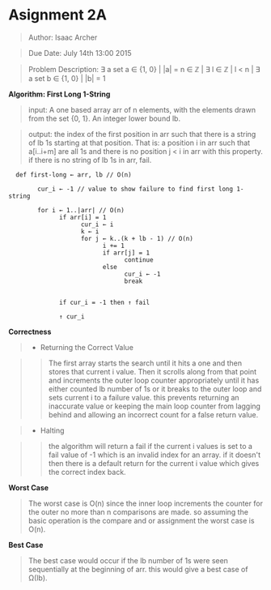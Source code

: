 # **Asignment 2A**

> Author: Isaac Archer

> Due Date: July 14th 13:00 2015

> Problem Description:
> ∃ a set a ∈ {1, 0} | |a| = n ∈ ℤ | ∃ l ∈ ℤ | l < n | ∃ a set b ∈ {1, 0} | |b| = 1

**Algorithm: First Long 1-String**

> input: A one based array arr of n elements, with the elements drawn from the set {0, 1}. An integer lower bound lb.

> output: the index of the first position in arr such that there is a string of lb 1s starting at that position. That is: a position i in arr such that a[i..i+m] are all 1s and there is no position j < i in arr with this property. if there is no string of lb 1s in arr, fail.


      def first-long ← arr, lb // O(n)

            cur_i ← -1 // value to show failure to find first long 1-string

            for i ← 1..|arr| // O(n)
                  if arr[i] = 1
                        cur_i ← i
                        k ← i
                        for j ← k..(k + lb - 1) // O(n)
                              i += 1
                              if arr[j] = 1
                                    continue
                              else
                                    cur_i ← -1
                                    break


                  if cur_i = -1 then ↑ fail

                  ↑ cur_i

**Correctness**

>- Returning the Correct Value

>> The first array starts the search until it hits a one and then stores that current i value. Then it scrolls along from that point and increments the outer loop counter appropriately until it has either counted lb number of 1s or it breaks to the outer loop and sets current i to a failure value. this prevents returning an inaccurate value or keeping the main loop counter from lagging behind and allowing an incorrect count for a false return value.

>- Halting

>> the algorithm will return a fail if the current i values is set to a fail value of -1 which is an invalid index for an array. if it doesn't then there is a default return for the current i value which gives the correct index back.

**Worst Case**

> The worst case is O(n) since the inner loop increments the counter for the outer no more than n comparisons are made. so assuming the basic operation is the compare and or assignment the worst case is O(n).

**Best Case**

> The best case would occur if the lb number of 1s were seen sequentially at the beginning of arr. this would give a best case of Ω(lb).
